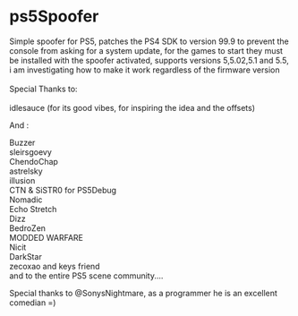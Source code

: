 # ps5Spoofer<br>
Simple spoofer for PS5, patches the PS4 SDK to version 99.9 to prevent the console from asking for a system update, for the games to start they must be installed with the spoofer activated, supports versions 5,5.02,5.1 and 5.5, i am investigating how to make it work regardless of the firmware version  
<br>
Special Thanks to:  <br><br>
idlesauce (for its good vibes, for inspiring the idea and the offsets)<br>

And :

Buzzer<br>
sleirsgoevy<br>
ChendoChap<br>
astrelsky<br>
illusion<br>
CTN & SiSTR0 for PS5Debug<br>
Nomadic<br>
Echo Stretch<br>
Dizz<br>
BedroZen<br>
MODDED WARFARE<br>
Nicit<br>
DarkStar<br>
zecoxao and keys friend<br>
and to the entire PS5 scene community....

Special thanks to @SonysNightmare, as a programmer he is an excellent comedian =)

